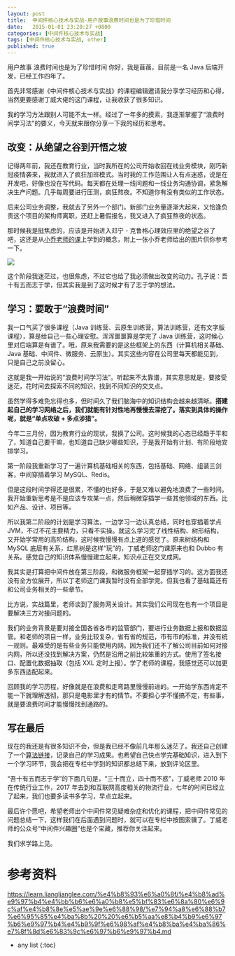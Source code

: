 ```yaml
---
layout: post
title:  中间件核心技术与实战-用户故事浪费时间也是为了珍惜时间
date:   2015-01-01 23:20:27 +0800
categories: [中间件核心技术与实战]
tags: [中间件核心技术与实战, other]
published: true
---
```




用户故事 浪费时间也是为了珍惜时间
你好，我是苜蓿，目前是一名 Java 后端开发，已经工作四年了。

首先非常感谢《中间件核心技术与实战》的课程编辑邀请我分享学习经历和心得，当然更要感谢丁威大佬的这门课程，让我收获了很多知识。

我的学习方法跟别人可能不太一样。经过了一年多的摸索，我逐渐掌握了“浪费时间学习法”的要义，今天就来跟你分享一下我的经历和思考。

## 改变：从绝望之谷到开悟之坡

记得两年前，我还在教育行业，当时我所在的公司开始收回在线业务模块，刚巧新冠疫情袭来，我就进入了疯狂加班模式。当时我的工作范围让人有点迷惑，说是在开发吧，好像也没在写代码。每天都在处理一线问题和一线业务沟通协调，紧急解决生产问题。几乎每周要进行压测，疯狂熬夜。不知道你有没有类似的工作状态。

后来公司业务调整，我就去了另外一个部门。新部门业务量逐渐大起来，又恰逢负责这个项目的架构师离职，还赶上暑假报名，我又进入了疯狂熬夜的状态。

那时候我是挺焦虑的，应该是开始进入邓宁 - 克鲁格心理效应里的绝望之谷了吧，这还是从[小乔老师的课](https://time.geekbang.org/column/intro/100115201?tab=catalog)上学到的概念，附上一张小乔老师给出的图片供你参考一下。

![](https://learn.lianglianglee.com/%e4%b8%93%e6%a0%8f/%e4%b8%ad%e9%97%b4%e4%bb%b6%e6%a0%b8%e5%bf%83%e6%8a%80%e6%9c%af%e4%b8%8e%e5%ae%9e%e6%88%98/assets/90d67c59e0d3a9666b20e6fa3c234525-20220924201913-xgwmjej.png)

这个阶段我迷茫过，也很焦虑，不过它也给了我必须做出改变的动力。孔子说：吾十有五而志于学，但其实我是到了这时候才有了志于学的想法。

## 学习：要敢于“浪费时间”

我一口气买了很多课程（Java 训练营、云原生训练营，算法训练营，还有文字版课程），算是给自己一些心理安慰。浑浑噩噩算是学完了 Java 训练营，这时候心里对后端算是有谱了。哦，原来我需要的是这些框架上的东西（计算机相关基础、Java 基础、中间件、微服务、云原生）。其实这些内容在公司里每天都能见到，只是自己之前没留心。

这就是我一开始说的“浪费时间学习法”。听起来不太靠谱，其实意思就是，要接受迷茫，花时间去探索不同的知识，找到不同知识的交叉点。

虽然学得多难免忘得也多，但时间久了我们脑海中的知识结构会越来越清晰。**搭建起自己的学习网络之后，我们就能有针对性地再慢慢去深挖了。落实到具体的操作呢，就是“单点攻破 + 多点涉猎”。**

今年二三月份，因为教育行业的现状，我换了公司。这时候我的心态已经趋于平和了，知道自己要干嘛，也知道自己缺少哪些知识，于是我开始有计划、有阶段地安排学习。

第一阶段我重新学习了一遍计算机基础相关的东西，包括基础、网络、组装三剑客，中间穿插着学习 MySQL、Redis。

但是这段时间学得还是很累，不懂的也好多，于是又难以避免地浪费了一些时间。我开始重新思考是不是应该专攻某一点，然后稍微穿插学一些其他领域的东西。比如产品、设计、项目等。

所以我第二阶段的计划是学习算法，一边学习一边认真总结，同时也穿插着学点 JVM，不过不花主要精力，只看不实操。就这么学习完了线性结构、树形结构，又开始学常用的高阶结构，这时候我慢慢有点上道的感觉了。原来树结构和 MySQL 底层有关系，红黑树是这样“玩”的，丁威老师这门课原来也和 Dubbo 有关系。感觉自己的知识体系慢慢建立起来，知识点正在交叉成网。

我其实是打算把中间件放在第三阶段，和微服务框架一起穿插学习的。这方面我还没有全方位展开，所以丁老师这门课我暂时没有全部学完。但我也看了基础篇还有和公司业务相关的一些章节。

比方说，实战篇里，老师谈到了服务网关设计。其实我们公司现在也有一个项目是要解决三方对接问题的。

我们的业务背景是要对接全国各省各市的监管部门，要进行业务数据上报和数据监管。和老师的项目一样，业务比较复杂，省有省的规范，市有市的标准，并没有统一规则。最难受的是有些业务只能使用内网。因为我们还不了解公司目前如何对接内网，所以还没找到解决方案，仍然是沿用之前比较笨重的方式。使用了签名接口、配置化数据抽取（包括 XXL 定时上报）。学了老师的课程，我感觉还可以加更多东西适配起来。

回顾我的学习历程，好像就是在浪费和走弯路里慢慢前进的。一开始学东西肯定不能一下就理解透彻，那只是电影里才有的情节。不要担心学不懂搞不定，有些事，就是要浪费时间才能慢慢找到通路的。

## 写在最后

现在的我还是有很多知识不会，但是我已经不像前几年那么迷茫了。我还自己创建了一个[算法链接](https://github.com/freedoow/algorithm.git)，记录自己的学习成果。也希望自己快点学完基础知识，进入到下一个学习环节，我会把在专栏中学到的知识都总结下来，放到评论区里。

“吾十有五而志于学”的下面几句是，“三十而立，四十而不惑”，丁威老师 2010 年在传统行业工作，2017 年去到和互联网高度相关的物流行业，七年的时间已经立了起来，我们也要多读书多学习，早点立起来。

最后许个愿吧，希望老师出个中间件常见疑难杂症和优化的课程，把中间件常见的问题总结一下，这样我们在后面遇到问题时，就可以在专栏中按图索骥了。丁威老师的公众号“中间件兴趣圈”也是个宝藏，推荐你关注起来。

我们求学路上见。




# 参考资料

https://learn.lianglianglee.com/%e4%b8%93%e6%a0%8f/%e4%b8%ad%e9%97%b4%e4%bb%b6%e6%a0%b8%e5%bf%83%e6%8a%80%e6%9c%af%e4%b8%8e%e5%ae%9e%e6%88%98/%e7%94%a8%e6%88%b7%e6%95%85%e4%ba%8b%20%20%e6%b5%aa%e8%b4%b9%e6%97%b6%e9%97%b4%e4%b9%9f%e6%98%af%e4%b8%ba%e4%ba%86%e7%8f%8d%e6%83%9c%e6%97%b6%e9%97%b4.md

* any list
{:toc}
